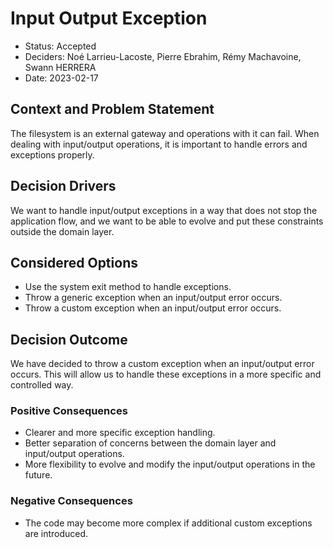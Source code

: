 # Input Output Exception

- Status: Accepted
- Deciders: Noé Larrieu-Lacoste, Pierre Ebrahim, Rémy Machavoine, Swann HERRERA
- Date: 2023-02-17

## Context and Problem Statement

The filesystem is an external gateway and operations with it can fail. When dealing with input/output operations, it is
important to handle errors and exceptions properly.

## Decision Drivers

We want to handle input/output exceptions in a way that does not stop the application flow, and we want to be able to
evolve and put these constraints outside the domain layer.

## Considered Options

- Use the system exit method to handle exceptions.
- Throw a generic exception when an input/output error occurs.
- Throw a custom exception when an input/output error occurs.

## Decision Outcome

We have decided to throw a custom exception when an input/output error occurs. This will allow us to handle these
exceptions in a more specific and controlled way.

### Positive Consequences

- Clearer and more specific exception handling.
- Better separation of concerns between the domain layer and input/output operations.
- More flexibility to evolve and modify the input/output operations in the future.

### Negative Consequences

- The code may become more complex if additional custom exceptions are introduced.